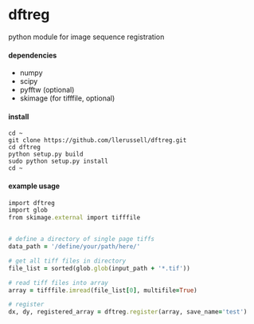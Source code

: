 # dftreg
python module for image sequence registration

#### dependencies
* numpy
* scipy
* pyfftw (optional)
* skimage (for tifffile, optional)

#### install
```
cd ~
git clone https://github.com/llerussell/dftreg.git
cd dftreg
python setup.py build
sudo python setup.py install
cd ~
```

#### example usage
```ruby
import dftreg
import glob
from skimage.external import tifffile


# define a directory of single page tiffs
data_path = '/define/your/path/here/'

# get all tiff files in directory
file_list = sorted(glob.glob(input_path + '*.tif'))

# read tiff files into array
array = tifffile.imread(file_list[0], multifile=True)

# register
dx, dy, registered_array = dftreg.register(array, save_name='test')
```
